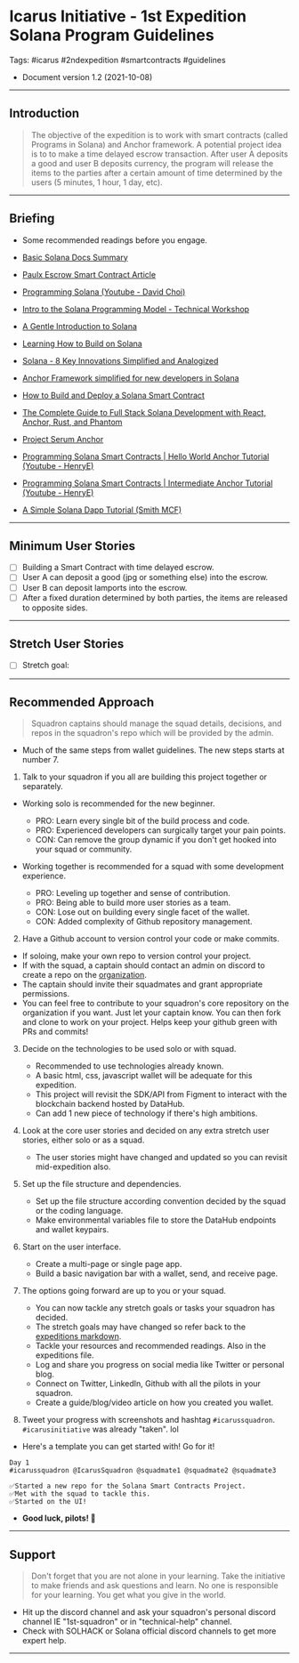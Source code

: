 # Icarus Initiative - 1st Expedition Solana Program Guidelines

Tags: #icarus #2ndexpedition #smartcontracts #guidelines

- Document version 1.2 (2021-10-08)

---

## Introduction

> The objective of the expedition is to work with smart contracts (called Programs in Solana) and Anchor framework. A potential project idea is to to make a time delayed escrow transaction. After user A deposits a good and user B deposits currency, the program will release the items to the parties after a certain amount of time determined by the users (5 minutes, 1 hour, 1 day, etc).

---

## Briefing

- Some recommended readings before you engage.
- [Basic Solana Docs Summary](https://2501babe.github.io/posts/solana101.html)
- [Paulx Escrow Smart Contract Article](https://paulx.dev/blog/2021/01/14/programming-on-solana-an-introduction/)

- [Programming Solana (Youtube - David Choi)](https://www.youtube.com/playlist?list=PL41Cw3fN3CfdbmhgxADwyDyIoDrxc22v2)
- [Intro to the Solana Programming Model - Technical Workshop](https://www.youtube.com/watch?v=7Iitv5tMOMY)
- [A Gentle Introduction to Solana](https://kirima.vercel.app/post/gentleintrosolana)
- [Learning How to Build on Solana](https://www.brianfriel.xyz/learning-how-to-build-on-solana/)
- [Solana - 8 Key Innovations Simplified and Analogized](https://hashnode.com/post/solana-8-key-innovations-simplified-and-analogized-cku5q6zeh0jdsp9s1f9tp6ch6)
- [Anchor Framework simplified for new developers in Solana](https://hashnode.com/post/anchor-framework-simplified-for-new-developers-in-solana-cktyttmwf09h6bps189wxcngd)
- [How to Build and Deploy a Solana Smart Contract](https://hashnode.com/post/anchor-framework-simplified-for-new-developers-in-solana-cktyttmwf09h6bps189wxcngd)
- [The Complete Guide to Full Stack Solana Development with React, Anchor, Rust, and Phantom](https://dev.to/dabit3/the-complete-guide-to-full-stack-solana-development-with-react-anchor-rust-and-phantom-3291)
- [Project Serum Anchor](https://project-serum.github.io/anchor/getting-started/introduction.html)
- [Programming Solana Smart Contracts | Hello World Anchor Tutorial (Youtube - HenryE)](https://www.youtube.com/watch?v=oD1umX_DnUw)
- [Programming Solana Smart Contracts | Intermediate Anchor Tutorial (Youtube - HenryE)](https://www.youtube.com/watch?v=i6Ycr5nhjH8)
- [A Simple Solana Dapp Tutorial (Smith MCF)](https://smith-mcf.medium.com/a-simple-solana-dapp-tutorial-6dedbdf65444)

---

## Minimum User Stories

- [ ] Building a Smart Contract with time delayed escrow.
- [ ] User A can deposit a good (jpg or something else) into the escrow.
- [ ] User B can deposit lamports into the escrow.
- [ ] After a fixed duration determined by both parties, the items are released to opposite sides.

---

## Stretch User Stories

- [ ] Stretch goal:

---

## Recommended Approach

> Squadron captains should manage the squad details, decisions, and repos in the squadron's repo which will be provided by the admin.

- Much of the same steps from wallet guidelines. The new steps starts at number 7.

1. Talk to your squadron if you all are building this project together or separately.

- Working solo is recommended for the new beginner.

  - PRO: Learn every single bit of the build process and code.
  - PRO: Experienced developers can surgically target your pain points.
  - CON: Can remove the group dynamic if you don't get hooked into your squad or community.

- Working together is recommended for a squad with some development experience.
  - PRO: Leveling up together and sense of contribution.
  - PRO: Being able to build more user stories as a team.
  - CON: Lose out on building every single facet of the wallet.
  - CON: Added complexity of Github repository management.

2. Have a Github account to version control your code or make commits.

- If soloing, make your own repo to version control your project.
- If with the squad, a captain should contact an admin on discord to create a repo on the [organization](https://github.com/icarus-initiative).
- The captain should invite their squadmates and grant appropriate permissions.
- You can feel free to contribute to your squadron's core repository on the organization if you want. Just let your captain know. You can then fork and clone to work on your project. Helps keep your github green with PRs and commits!

3. Decide on the technologies to be used solo or with squad.

   - Recommended to use technologies already known.
   - A basic html, css, javascript wallet will be adequate for this expedition.
   - This project will revisit the SDK/API from Figment to interact with the blockchain backend hosted by DataHub.
   - Can add 1 new piece of technology if there's high ambitions.

4. Look at the core user stories and decided on any extra stretch user stories, either solo or as a squad.

   - The user stories might have changed and updated so you can revisit mid-expedition also.

5. Set up the file structure and dependencies.

   - Set up the file structure according convention decided by the squad or the coding language.
   - Make environmental variables file to store the DataHub endpoints and wallet keypairs.

6. Start on the user interface.

   - Create a multi-page or single page app.
   - Build a basic navigation bar with a wallet, send, and receive page.

7. The options going forward are up to you or your squad.

   - You can now tackle any stretch goals or tasks your squadron has decided.
   - The stretch goals may have changed so refer back to the [expeditions markdown](https://github.com/icarus-initiative/icarus_initiative/blob/main/expeditions.md).
   - Tackle your resources and recommended readings. Also in the expeditions file.
   - Log and share you progress on social media like Twitter or personal blog.
   - Connect on Twitter, LinkedIn, Github with all the pilots in your squadron.
   - Create a guide/blog/video article on how you created you wallet.

8. Tweet your progress with screenshots and hashtag `#icarussquadron`. `#icarusinitiative` was already "taken". lol

- Here's a template you can get started with! Go for it!

```text
Day 1
#icarussquadron @IcarusSquadron @squadmate1 @squadmate2 @squadmate3

✅Started a new repo for the Solana Smart Contracts Project.
✅Met with the squad to tackle this.
✅Started on the UI!
```

- **Good luck, pilots! 🛫**

---

## Support

> Don't forget that you are not alone in your learning. Take the initiative to make friends and ask questions and learn. No one is responsible for your learning. You get what you give in the world.

- Hit up the discord channel and ask your squadron's personal discord channel IE "1st-squadron" or in "technical-help" channel.
- Check with SOLHACK or Solana official discord channels to get more expert help.

---
